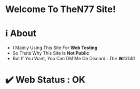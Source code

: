 Welcome To TheN77 Site!
=================

# ℹ️ About
   - I Mainly Using This Site For **Web Testing**
   - So Thats Why This Site Is **Not Public**
   - But If You Want, You Can DM Me On Discord : _The 𝗡#3140_

# ✔️ Web Status : OK
